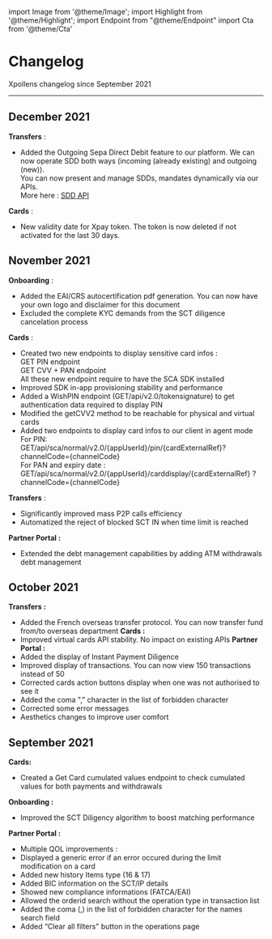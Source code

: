 import Image from '@theme/Image';
import Highlight from '@theme/Highlight';
import Endpoint from "@theme/Endpoint"
import Cta from '@theme/Cta'

# Changelog

Xpollens changelog since September 2021

---
## December 2021
**Transfers** :
- Added the Outgoing Sepa Direct Debit feature to our platform. We can now operate SDD both ways (incoming (already existing) and outgoing (new)).  
You can now present and manage SDDs, mandates dynamically via our APIs.  
More here : [SDD API](/api/SDD)

**Cards** :
- New validity date for Xpay token. The token is now deleted if not activated for the last 30 days.  

## November 2021
**Onboarding** :  
- Added the EAI/CRS autocertification pdf generation. You can now have your own logo and disclaimer for this document  
- Excluded the complete KYC demands from the SCT diligence cancelation process  

**Cards** :
- Created two new endpoints to display sensitive card infos :  
GET PIN endpoint  
GET CVV + PAN endpoint  
All these new endpoint require to have the SCA SDK installed  
- Improved SDK in-app provisioning stability and performance  
- Added a WishPIN endpoint (GET/api​/v2.0​/tokensignature) to get authentication data required to display PIN  
- Modified the getCVV2 method to be reachable for physical and virtual cards  
- Added two endpoints to display card infos to our client in agent mode  
For PIN:  
GET/api/sca/normal/v2.0/{appUserId}/pin/{cardExternalRef}?channelCode={channelCode}  
For PAN and expiry date :  
GET/api/sca/normal/v2.0/{appUserId}/carddisplay/{cardExternalRef} ?channelCode={channelCode}  

**Transfers** :
- Significantly improved mass P2P calls efficiency  
- Automatized the reject of blocked SCT IN when time limit is reached  

**Partner Portal :**
- Extended the debt management capabilities by adding ATM withdrawals debt management  
## October 2021
**Transfers :**
- Added the French overseas transfer protocol. You can now transfer fund from/to overseas department
**Cards :**
- Improved virtual cards API stability. No impact on existing APIs
**Partner Portal :**
- Added the display of Instant Payment Diligence  
- Improved display of transactions. You can now view 150 transactions instead of 50  
- Corrected cards action buttons display when one was not authorised to see it  
- Added the coma "," character in the list of forbidden character  
- Corrected some error messages  
- Aesthetics changes to improve user comfort  
## September 2021

**Cards:**
- Created a Get Card cumulated values endpoint to check cumulated values for both payments and withdrawals

**Onboarding :**
- Improved the SCT Diligency algorithm to boost matching performance

**Partner Portal :**
- Multiple QOL improvements :  
- Displayed a generic error if an error occured during the limit modification on a card  
- Added new history Items type (16 & 17)  
- Added BIC information on the SCT/IP details  
- Showed new compliance informations (FATCA/EAI)  
- Allowed the orderid search without the operation type in transaction list  
- Added the coma (,) in the list of forbidden character for the names search field  
- Added “Clear all filters" button in the operations page 
